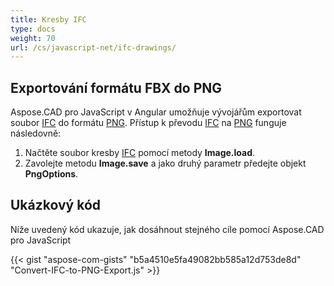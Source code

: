 ```yaml
---
title: Kresby IFC
type: docs
weight: 70
url: /cs/javascript-net/ifc-drawings/
---
```


## **Exportování formátu FBX do PNG**

Aspose.CAD pro JavaScript v Angular umožňuje vývojářům exportovat soubor [IFC](https://docs.fileformat.com/cad/ifc/) do formátu [PNG](https://docs.fileformat.com/image/png/).
Přístup k převodu [IFC](https://docs.fileformat.com/cad/ifc/) na [PNG](https://docs.fileformat.com/image/png/) funguje následovně:

1. Načtěte soubor kresby [IFC](https://docs.fileformat.com/cad/ifc/) pomocí metody **Image.load**.
1. Zavolejte metodu **Image.save** a jako druhý parametr předejte objekt **PngOptions**.

## Ukázkový kód

Níže uvedený kód ukazuje, jak dosáhnout stejného cíle pomocí Aspose.CAD pro JavaScript

{{< gist "aspose-com-gists" "b5a4510e5fa49082bb585a12d753de8d" "Convert-IFC-to-PNG-Export.js" >}}
